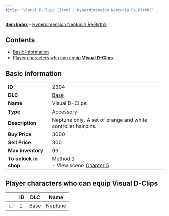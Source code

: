 ```yaml
---
title: "Visual D-Clips (Item) - Hyperdimension Neptunia Re;Birth2"
---
```


[**Item Index**](/neptunia/rb2/item/index.html) - [Hyperdimension Neptunia Re;Birth2](/neptunia/rb2)

## Contents

- [Basic information](#basic-information)
- [Player characters who can equip **Visual D-Clips**](#player-characters-who-can-equip-visual-d-clips)

## Basic information

|   |   |
| -- | -- |
| **ID** | 2304 |
| **DLC** | [Base](/neptunia/rb2/dlc/0-base.html) |
| **Name** | Visual D-Clips |
| **Type** | Accessory |
| **Description** | Neptune only. A set of orange and white controller hairpins. |
| **Buy Price** | 3000 |
| **Sell Price** | 300 |
| **Max inventory** | 99 |
| **To unlock in shop** | Method 1<br />- View scene [Chapter 5](/neptunia/rb2/scene/0-351-chapter-5.html) |

## Player characters who can equip **Visual D-Clips**

|    | ID | DLC | Name |
| -- | -- | --- | ---- |
| <input type="checkbox" id="rb2-player-0-1" class="trackbox" /> | 1 | [Base](/neptunia/rb2/dlc/0-base.html) | [Neptune](/neptunia/rb2/player/0-1-neptune.html) |